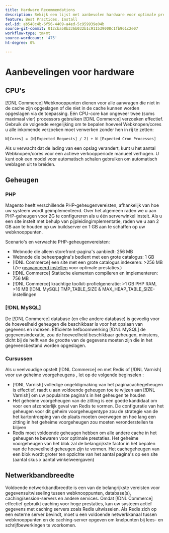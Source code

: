 ```yaml
---
title: Hardware Recommendations
description: Bekijk een lijst met aanbevolen hardware voor optimale prestaties van Adobe Commerce- en Magento Open Source-implementaties.
feature: Best Practices, Install
exl-id: ab548c4b-6f56-4409-a4ed-5c959939e04b
source-git-commit: 012cba58b336b032b1c911539008c1fb961c2e07
workflow-type: tm+mt
source-wordcount: '475'
ht-degree: 0%

---
```


# Aanbevelingen voor hardware

## CPU&#39;s

[!DNL Commerce] Webknooppunten dienen voor alle aanvragen die niet in de cache zijn opgeslagen of die niet in de cache kunnen worden opgeslagen via de toepassing. Eén CPU-core kan ongeveer twee (soms maximaal vier) processors gebruiken [!DNL Commerce] verzoeken effectief. Gebruik de volgende vergelijking om te bepalen hoeveel Webknopen/cores u alle inkomende verzoeken moet verwerken zonder hen in rij te zetten:

```
N[Cores] = (N[Expected Requests] / 2) + N [Expected Cron Processes]
```

Als u verwacht dat de lading van een opslag verandert, kunt u het aantal Webknopen/cores voor een actieve verkoopperiode manueel verhogen. U kunt ook een model voor automatisch schalen gebruiken om automatisch weblagen uit te breiden.

## Geheugen

### PHP

Magento heeft verschillende PHP-geheugenvereisten, afhankelijk van hoe uw systeem wordt geïmplementeerd.  Over het algemeen raden we u aan PHP-geheugen voor 2G te configureren als u één serverwinkel instelt.  Als u een site instelt met behulp van pijpleidingimplementatie, raden we u aan 2 GB aan te houden op uw buildserver en 1 GB aan te schaffen op uw webknooppunten.

Scenario&#39;s en verwachte PHP-geheugenvereisten:

* Webnode die alleen storefront-pagina&#39;s aanbiedt: 256 MB
* Webnode die beheerpagina&#39;s bedient met een grote catalogus: 1 GB
* [!DNL Commerce] een site met een grote catalogus indexeren: >256 MB (Zie [geavanceerd instellen](../performance/advanced-setup.md) voor optimale prestaties.)
* [!DNL Commerce] Statische elementen compileren en implementeren: 756 MB
* [!DNL Commerce] krachtige toolkit-profielgeneratie: >1 GB PHP RAM, >16 MB [!DNL MySQL] TMP_TABLE_SIZE &amp; MAX_HEAP_TABLE_SIZE-instellingen

### [!DNL MySQL]

De [!DNL Commerce] database (en elke andere database) is gevoelig voor de hoeveelheid geheugen die beschikbaar is voor het opslaan van gegevens en indexen. Efficiënte hefboomwerking [!DNL MySQL] de gegevensindexatie, zou de hoeveelheid beschikbaar geheugen, minstens, dicht bij de helft van de grootte van de gegevens moeten zijn die in het gegevensbestand worden opgeslagen.

### Cursussen

Als u veelvoudige opstelt [!DNL Commerce] en met Redis of [!DNL Varnish] voor uw geheime voorgeheugens , let op de volgende beginselen :

* [!DNL Varnish] volledige ongeldigmaking van het paginacachegeheugen is effectief, raadt u aan voldoende geheugen toe te wijzen aan [!DNL Varnish] om uw populairste pagina&#39;s in het geheugen te houden
* Het geheime voorgeheugen van de zitting is een goede kandidaat om voor een afzonderlijk geval van Redis te vormen.  De configuratie van het geheugen voor dit geheim voorgeheugentype zou de strategie van de het kartontroeping van de plaats moeten overwegen en hoe lang een zitting in het geheime voorgeheugen zou moeten veronderstellen te blijven
* Redis moet voldoende geheugen hebben om alle andere cache in het geheugen te bewaren voor optimale prestaties.  Het geheime voorgeheugen van het blok zal de belangrijkste factor in het bepalen van de hoeveelheid geheugen zijn te vormen.  Het cachegeheugen van een blok wordt groter ten opzichte van het aantal pagina&#39;s op een site (aantal skus x aantal winkelweergaven)

## Netwerkbandbreedte

Voldoende netwerkbandbreedte is een van de belangrijkste vereisten voor gegevensuitwisseling tussen webknooppunten, database(s), caching/session-servers en andere services. Omdat [!DNL Commerce] effectief gebruikt caching voor hoge prestaties, kan uw systeem actief gegevens met caching servers zoals Redis uitwisselen. Als Redis zich op een externe server bevindt, moet u een voldoende netwerkkanaal tussen webknooppunten en de caching-server opgeven om knelpunten bij lees- en schrijfbewerkingen te voorkomen.
